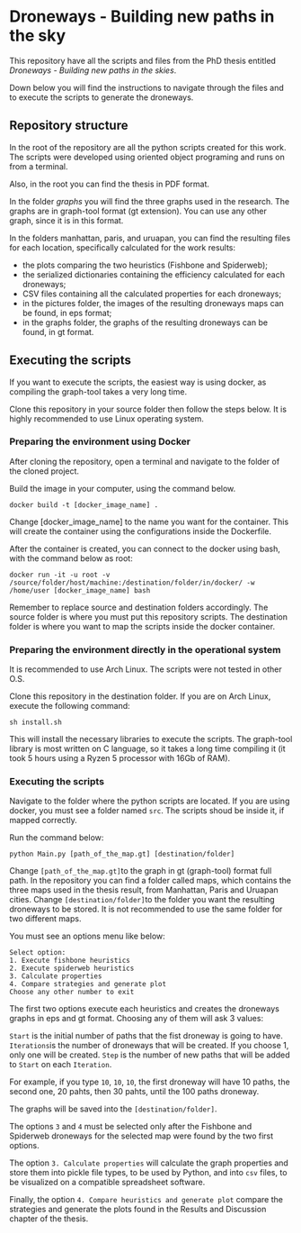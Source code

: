 # Droneways - Building new paths in the sky

This repository have all the scripts and files from the PhD thesis entitled _Droneways - Building new paths in the skies_.

Down below you will find the instructions to navigate through the files and to execute the scripts to generate the droneways.

## Repository structure

In the root of the repository are all the python scripts created for this work. The scripts were developed using oriented object programing and runs on from a terminal.

Also, in the root you can find the thesis in PDF format.

In the folder _graphs_ you will find the three graphs used in the research. The graphs are in graph-tool format (gt extension). You can use any other graph, since it is in this format.

In the folders manhattan, paris, and uruapan, you can find the resulting files for each location, specifically calculated for the work results: 
- the plots comparing the two heuristics (Fishbone and Spiderweb);
- the serialized dictionaries containing the efficiency calculated for each droneways;
- CSV files containing all the calculated properties for each droneways;
- in the pictures folder, the images of the resulting droneways maps can be found, in eps format;
- in the graphs folder, the graphs of the resulting droneways can be found, in gt format.

## Executing the scripts

If you want to execute the scripts, the easiest way is using docker, as compiling the graph-tool takes a very long time. 

Clone this repository in your source folder then follow the steps below. It is highly recommended to use Linux operating system.

### Preparing the environment using Docker

After cloning the repository, open a terminal and navigate to the folder of the cloned project. 

Build the image in your computer, using the command below.

`docker build -t [docker_image_name] .`

Change [docker_image_name] to the name you want for the container. This will create the container using the configurations inside  the Dockerfile.

After the container is created, you can connect to the docker using bash, with the command below as root:

`docker run -it -u root -v /source/folder/host/machine:/destination/folder/in/docker/ -w /home/user [docker_image_name] bash`

Remember to replace source and destination folders accordingly. The source folder is where you must put this repository scripts. The destination folder is where you want to map the scripts inside the docker container.

### Preparing the environment directly in the operational system

It is recommended to use Arch Linux. The scripts were not tested in other O.S.

Clone this repository in the destination folder. If you are on Arch Linux, execute the following command:

`sh install.sh`

This will install the necessary libraries to execute the scripts. The graph-tool library is most written on C language, so it takes a long time compiling it (it took 5 hours using a Ryzen 5 processor with 16Gb of RAM).

### Executing the scripts

Navigate to the folder where the python scripts are located. If you are using docker, you must see a folder named `src`. The scripts shoud be inside it, if mapped correctly.
 
Run the command below:

`python Main.py [path_of_the_map.gt] [destination/folder]`

Change `[path_of_the_map.gt]`to the graph in gt (graph-tool) format full path. In the repository you can find a folder called maps, which contains the three maps used in the thesis result, from Manhattan, Paris and Uruapan cities. 
Change `[destination/folder]`to the folder you want the resulting droneways to be stored. It is not recommended to use the same folder for two different maps.

You must see an options menu like below:

```
Select option: 
1. Execute fishbone heuristics 
2. Execute spiderweb heuristics
3. Calculate properties
4. Compare strategies and generate plot
Choose any other number to exit
```

The first two options execute each heuristics and creates the droneways graphs in eps and gt format. Choosing any of them will ask 3 values:

`Start` is the initial number of paths that the fist droneway is going to have.
`Iterations`is the number of droneways that will be created. If you choose 1, only one will be created.
`Step` is the number of new paths that will be added to `Start` on each `Iteration`.

For example, if you type `10`, `10`, `10`, the first droneway will have 10 paths, the second one, 20 pahts, then 30 pahts, until the 100 paths droneway. 

The graphs will be saved into the `[destination/folder]`.

The options `3` and `4` must be selected only after the Fishbone and Spiderweb droneways for the selected map were found by the two first options. 

The option `3. Calculate properties` will calculate the graph properties and store them into pickle file types, to be used by Python, and into `csv` files, to be visualized on a compatible spreadsheet software.

Finally, the option `4. Compare heuristics and generate plot` compare the strategies and generate the plots found in the Results and Discussion chapter of the thesis.
